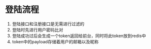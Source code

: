 # 登陆流程

1. 登陆接口和注册接口是无需进行过滤的
2. 登陆时先进行用户密码比对
3. 登陆成功过后会生成一个token返回给前台，同时将此token放到redis中
4. token中的payload存储着用户的邮箱以及昵称